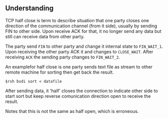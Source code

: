 ## Understanding

TCP half close is term to describe situation that one party closes one direction of the communication channel (from it side), 
usually by sending FIN to other side. Upon receive ACK for that, it no longer send any data but still can receive data from 
other party.

The party send `FIN` to other party and change it internal state to `FIN_WAIT_1`. Upon receiving the other party ACK it and 
changes to `CLOSE_WAIT`. After receiving `ACK` the sending party changes to `FIN_WAIT_2`.

An examplefor half close is one party sends text file as stream to other remote machine for sorting then get back the result.

    $rsh bsdi sort < datafile

After sending data, it 'half' closes the connection to indicate other side to start sort but keep reverse comunication direction
open to receive the result. 

Notes that this is not the same as half open, which is erroneous. 
